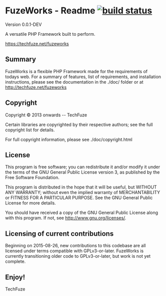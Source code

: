 FuzeWorks - Readme [![build status](http://10.0.0.32/fuzeworks/core/badges/master/build.svg)](http://10.0.0.32/fuzeworks/core/commits/master)
===================

Version 0.0.1-DEV

A versatile PHP Framework built to perform.

https://techfuze.net/fuzeworks

Summary
-------

FuzeWorks is a flexible PHP Framework made for the requirements of todays web.
For a summary of features, list of requirements, and installation instructions,
please see the documentation in the ./doc/ folder or at http://techfuze.net/fuzeworks

Copyright
---------

Copyright © 2013 onwards -- TechFuze

Certain libraries are copyrighted by their respective authors;
see the full copyright list for details.

For full copyright information, please see ./doc/copyright.html

License
-------

This program is free software; you can redistribute it and/or modify it under
the terms of the GNU General Public License version 3, as published by the
Free Software Foundation.

This program is distributed in the hope that it will be useful, but WITHOUT
ANY WARRANTY; without even the implied warranty of MERCHANTABILITY or FITNESS
FOR A PARTICULAR PURPOSE.  See the GNU General Public License for more
details.

You should have received a copy of the GNU General Public License
along with this program.  If not, see <http://www.gnu.org/licenses/>.

Licensing of current contributions
----------------------------------

Beginning on 2015-08-26, new contributions to this codebase are all licensed
under terms compatible with GPLv3-or-later.  FuzeWorks is currently
transitioning older code to GPLv3-or-later, but work is not yet complete.

Enjoy!
------

TechFuze